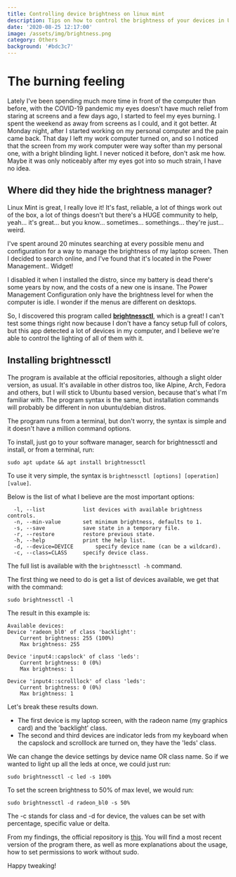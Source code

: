 ```yaml
---
title: Controlling device brightness on linux mint
description: Tips on how to control the brightness of your devices in Ubuntu based systems.
date: '2020-08-25 12:17:00'
image: /assets/img/brightness.png
category: Others
background: '#bdc3c7'
---
```

# The burning feeling

Lately I've been spending much more time in front of the computer than before, with the COVID-19 pandemic my eyes doesn't have much relief from staring at screens and a few days ago, I started to feel my eyes burning. I spent the weekend as away from screens as I could, and it got better. At Monday night, after I started working on my personal computer and the pain came back. That day I left my work computer turned on, and so I noticed that the screen from my work computer were way softer than my personal one, with a bright blinding light. I never noticed it before, don't ask me how. Maybe it was only noticeably after my eyes got into so much strain, I have no idea.

## Where did they hide the brightness manager?

Linux Mint is great, I really love it! It's fast, reliable, a lot of things work out of the box, a lot of things doesn't but there's a HUGE community to help, yeah... it's great... but you know... sometimes... somethings... they're just... weird.

I've spent around 20 minutes searching at every possible menu and configuration for a way to manage the brightness of my laptop screen. Then I decided to search online, and I've found that it's located in the Power Management.. Widget!

I disabled it when I installed the distro, since my battery is dead there's some years by now, and the costs of a new one is insane. The Power Management Configuration only have the brightness level for when the computer is idle. I wonder if the menus are different on desktops.

So, I discovered this program called [**brightnessctl**]((https://github.com/Hummer12007/brightnessctl)), which is a great! I can't test some things right now because I don't have a fancy setup full of colors, but this app detected a lot of devices in my computer, and I believe we're able to control the lighting of all of them with it.

## Installing brightnessctl

The program is available at the official repositories, although a slight older version, as usual. It's available in other distros too, like Alpine, Arch, Fedora and others, but I will stick to Ubuntu based version, because that's what I'm familiar with. The program syntax is the same, but installation commands will probably be different in non ubuntu/debian distros. 

The program runs from a terminal, but don't worry, the syntax is simple and it doesn't have a million command options.

To install, just go to your software manager, search for brightnessctl and install, or from a terminal, run:

```
sudo apt update && apt install brightnessctl
```

To use it very simple, the syntax is `brightnessctl [options] [operation] [value]`.

Below is the list of what I believe are the most important options:

```
  -l, --list			list devices with available brightness controls.
  -n, --min-value		set minimum brightness, defaults to 1.
  -s, --save			save state in a temporary file.
  -r, --restore			restore previous state.
  -h, --help			print the help list.
  -d, --device=DEVICE		specify device name (can be a wildcard).
  -c, --class=CLASS		specify device class.
```

The full list is available with the `brightnessctl -h` command.

The first thing we need to do is get a list of devices available, we get that with the command:

```
sudo brightnessctl -l
```

The result in this example is:

```
Available devices:
Device 'radeon_bl0' of class 'backlight':
	Current brightness: 255 (100%)
	Max brightness: 255

Device 'input4::capslock' of class 'leds':
	Current brightness: 0 (0%)
	Max brightness: 1

Device 'input4::scrolllock' of class 'leds':
	Current brightness: 0 (0%)
	Max brightness: 1
```

Let's break these results down.

- The first device is my laptop screen, with the radeon name (my graphics card) and the 'backlight' class.
- The second and third devices are indicator leds from my keyboard when the capslock and scrolllock are turned on, they have the 'leds' class. 

We can change the device settings by device name OR class name. So if we wanted to light up all the leds at once, we could just run:

```
sudo brightnessctl -c led -s 100%
```

To set the screen brightness to 50% of max level, we would run:

```
sudo brightnessctl -d radeon_bl0 -s 50%
```

The -c stands for class and -d for device, the values can be set with percentage, specific value or delta.

From my findings, the official repository is [this]((https://github.com/Hummer12007/brightnessctl)). You will find a most recent version of the program there, as well as more explanations about the usage, how to set permissions to work without sudo.

Happy tweaking!
